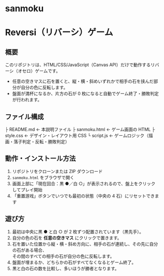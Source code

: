 # sanmoku
# Reversi（リバーシ）ゲーム

## 概要
このリポジトリは、HTML/CSS/JavaScript（Canvas API）だけで動作するリバーシ（オセロ）ゲームです。  
- 任意の空きマスに石を置くと、縦・横・斜めいずれかで相手の石を挟んだ部分が自分の色に反転します。  
- 盤面が満杯になるか、片方の石が 0 枚になると自動でゲーム終了・勝敗判定が行われます。  

## ファイル構成
├ README.md ← 本説明ファイル
├ sanmoku.html ← ゲーム画面の HTML
├ style.css ← デザイン・レイアウト用 CSS
└ script.js ← ゲームロジック（描画・落子判定・反転・勝敗判定）

## 動作・インストール方法
1. リポジトリをクローンまたは ZIP ダウンロード  
2. `sanmoku.html` をブラウザで開く  
3. 画面上部に「現在回合：黒 ●／白 ○」が表示されるので、盤上をクリックしてプレイ開始  
4. 「重置游戏」ボタンでいつでも最初の状態（中央の 4 石）にリセットできます  

## 遊び方
1. 最初は中央に黒 ● と白 ○ が 2 枚ずつ配置されています（黒先手）。  
2. 自分の色の石を **任意の空きマス** にクリックで置きます。  
3. 石を置いた位置から縦・横・斜め方向に、相手の石が連続し、その先に自分の石がある場合、  
   その間のすべての相手の石が自分の色に反転します。  
4. 盤面が埋まるか、どちらかの石がすべてなくなるとゲーム終了。  
5. 黒と白の石の数を比較し、多いほうが勝者となります。  
